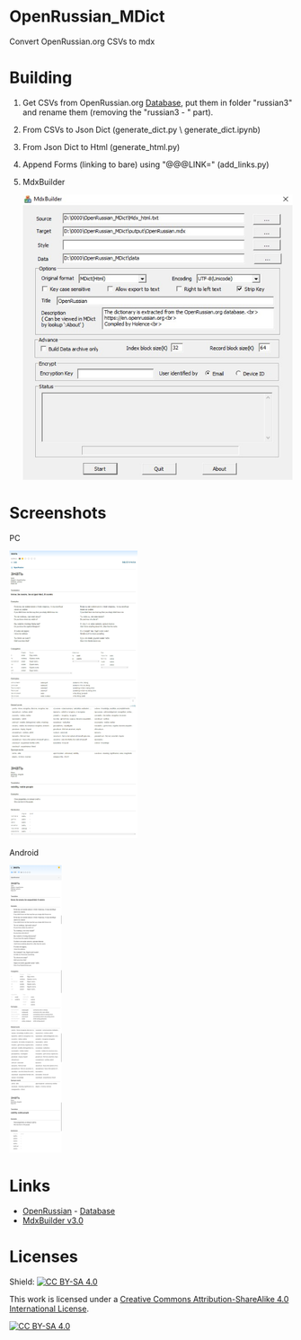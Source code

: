 # OpenRussian_MDict

Convert OpenRussian.org CSVs to mdx

# Building

1. Get CSVs from OpenRussian.org [Database](https://app.togetherdb.com/db/fwoedz5fvtwvq03v/russian3), put them in folder "russian3" and rename them (removing the "russian3 - " part).

2. From CSVs to Json Dict (generate_dict.py \ generate_dict.ipynb)

3. From Json Dict to Html (generate_html.py)

4. Append Forms (linking to bare) using "@@@LINK=" (add_links.py)

5. MdxBuilder

   ![MdxBuilder](pic/MdxBuilder.jpg)

# Screenshots

PC

<img src="pic/Eudic_win10.jpg" alt="Eudic_win10" style="zoom:50%;" />

Android

<img src="pic/Eudic_android.png" alt="Eudic_android" style="zoom:50%;" />

# Links

- [OpenRussian](https://en.openrussian.org/) - [Database](https://app.togetherdb.com/db/fwoedz5fvtwvq03v/russian3)
- [MdxBuilder v3.0](https://www.pdawiki.com/forum/thread-42526-1-1.html)

# Licenses

Shield: [![CC BY-SA 4.0][cc-by-sa-shield]][cc-by-sa]

This work is licensed under a
[Creative Commons Attribution-ShareAlike 4.0 International License][cc-by-sa].

[![CC BY-SA 4.0][cc-by-sa-image]][cc-by-sa]

[cc-by-sa]: http://creativecommons.org/licenses/by-sa/4.0/
[cc-by-sa-image]: https://licensebuttons.net/l/by-sa/4.0/88x31.png
[cc-by-sa-shield]: https://img.shields.io/badge/License-CC%20BY--SA%204.0-lightgrey.svg
